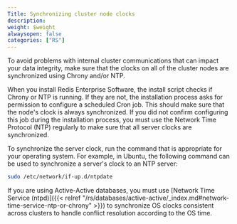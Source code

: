 ```yaml
---
Title: Synchronizing cluster node clocks
description:
weight: $weight
alwaysopen: false
categories: ["RS"]
---
```

To avoid problems with internal cluster communications that can impact your data integrity,
make sure that the clocks on all of the cluster nodes are synchronized using Chrony and/or NTP.

When you install Redis Enterprise Software,
the install script checks if Chrony or NTP is running.
If they are not, the installation process asks for permission to configure a scheduled Cron job.
This should make sure that the node's clock is always synchronized.
If you did not confirm configuring this job during the installation process,
you must use the Network Time Protocol (NTP) regularly to make sure that all server clocks are synchronized.

To synchronize the server clock, run the command that is appropriate for your operating system.
For example, in Ubuntu, the following command can be used to synchronize a server's clock to an NTP server:

```sh
sudo /etc/network/if-up.d/ntpdate
```

If you are using Active-Active databases, you must use [Network Time Service (ntpd)]({{< relref "/rs/databases/active-active/_index.md#network-time-service-ntp-or-chrony" >}})
to synchronize OS clocks consistent across clusters to handle conflict resolution according to the OS time.
